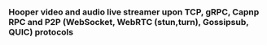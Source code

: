 


### Hooper video and audio live streamer upon TCP, gRPC, Capnp RPC and P2P (WebSocket, WebRTC (stun,turn), Gossipsub, QUIC) protocols